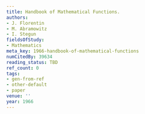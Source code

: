 ```yaml
---
title: Handbook of Mathematical Functions.
authors:
- J. Florentin
- M. Abramowitz
- I. Stegun
fieldsOfStudy:
- Mathematics
meta_key: 1966-handbook-of-mathematical-functions
numCitedBy: 39634
reading_status: TBD
ref_count: 0
tags:
- gen-from-ref
- other-default
- paper
venue: ''
year: 1966
---
```

